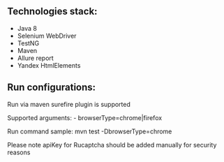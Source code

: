 ## Technologies stack:
- Java 8
- Selenium WebDriver
- TestNG
- Maven
- Allure report
- Yandex HtmlElements

## Run configurations:
Run via maven surefire plugin is supported

Supported arguments: 
    - browserType=chrome|firefox
    
Run command sample: mvn test -DbrowserType=chrome

Please note apiKey for Rucaptcha should be added manually for security reasons
